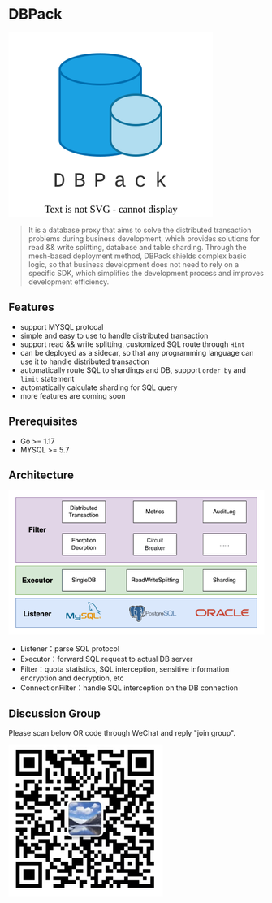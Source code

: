 # DBPack

<img src="/images/dbpack.svg" alt="image-20220427091848831" />

> It is a database proxy that aims to solve the distributed transaction problems during business development, which provides solutions for read && write splitting, database and table sharding. Through the mesh-based deployment method, DBPack shields complex basic logic, so that business development does not need to rely on a specific SDK, which simplifies the development process and improves development efficiency.

## Features

+ support MYSQL protocal
+ simple and easy to use to handle distributed transaction
+ support read && write splitting, customized SQL route through `Hint`
+ can be deployed as a sidecar, so that any programming language can use it to handle distributed transaction
+ automatically route SQL to shardings and DB, support `order by` and `limit` statement
+ automatically calculate sharding for SQL query
+ more features are coming soon

## Prerequisites

+ Go >= 1.17
+ MYSQL >= 5.7

## Architecture

![architecture](../images/arch-for-dbpack.drawio.png)

+ Listener：parse SQL protocol
+ Executor：forward SQL request to actual DB server
+ Filter：quota statistics, SQL interception, sensitive information encryption and decryption, etc
+ ConnectionFilter：handle SQL interception on the DB connection

## Discussion Group

Please scan below OR code through WeChat and reply "join group".

<img src="/images/image-20220427091848831.png" alt="image-20220427091848831" style="zoom:50%" align="left"/>

